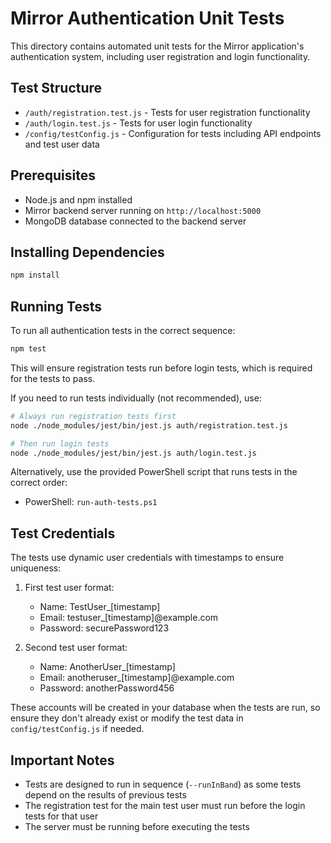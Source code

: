 # Mirror Authentication Unit Tests

This directory contains automated unit tests for the Mirror application's authentication system, including user registration and login functionality.

## Test Structure

- `/auth/registration.test.js` - Tests for user registration functionality
- `/auth/login.test.js` - Tests for user login functionality
- `/config/testConfig.js` - Configuration for tests including API endpoints and test user data

## Prerequisites

- Node.js and npm installed
- Mirror backend server running on `http://localhost:5000`
- MongoDB database connected to the backend server

## Installing Dependencies

```bash
npm install
```

## Running Tests

To run all authentication tests in the correct sequence:

```bash
npm test
```

This will ensure registration tests run before login tests, which is required for the tests to pass.

If you need to run tests individually (not recommended), use:

```bash
# Always run registration tests first
node ./node_modules/jest/bin/jest.js auth/registration.test.js

# Then run login tests
node ./node_modules/jest/bin/jest.js auth/login.test.js
```

Alternatively, use the provided PowerShell script that runs tests in the correct order:
- PowerShell: `run-auth-tests.ps1`

## Test Credentials

The tests use dynamic user credentials with timestamps to ensure uniqueness:
1. First test user format:
   - Name: TestUser_[timestamp]
   - Email: testuser_[timestamp]@example.com
   - Password: securePassword123

2. Second test user format:
   - Name: AnotherUser_[timestamp]
   - Email: anotheruser_[timestamp]@example.com
   - Password: anotherPassword456

These accounts will be created in your database when the tests are run, so ensure they don't already exist or modify the test data in `config/testConfig.js` if needed.

## Important Notes

- Tests are designed to run in sequence (`--runInBand`) as some tests depend on the results of previous tests
- The registration test for the main test user must run before the login tests for that user
- The server must be running before executing the tests